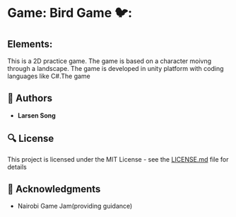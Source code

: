 # Game: Bird Game 🐦:


## **Elements:**

 This is a 2D practice game. The game is based on a character moivng through a landscape.
The game is developed in unity platform with coding languages like C#.The  game

## :blue_book: Authors
* **Larsen Song** 

## :mag: License

This project is licensed under the MIT License - see the [LICENSE.md](https://github.com/larsensong/Bird_game/blob/master/LICENSE.md) file for details



## :mega: Acknowledgments

* Nairobi Game Jam(providing guidance)
